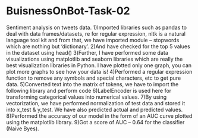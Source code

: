 # BuisnessOnBot-Task-02
Sentiment analysis on tweets data.
1)Imported libraries such as pandas to deal with data frames/datasets, re for regular expression, nltk is a natural language tool kit and from that, we have imported module – stopwords which are nothing but ‘dictionary’.
2)And have checked for the top 5 values in the dataset using head()
3)Further, I have performed some data visualizations using matplotlib and seaborn libraries which are really the best visualization libraries in Python. I have plotted only one graph, you can plot more graphs to see how your data is!
4)Performed a regular expression function to remove any symbols and special characters, etc to get pure data.
5)Converted text into the matrix of tokens, we have to import the following library and perform code
6)LabelEncoder is used here for transforming categorical values into numerical values.
7)By using vectorization, we have performed normalization of test data and stored it into x_test & y_test. We have also predicted actual and predicted values.
8)Performed the accuracy of our model in the form of an AUC curve plotted using the matplotlib library.
9)Got a score of AUC – 0.64 for the classifier (Naive Byes).

